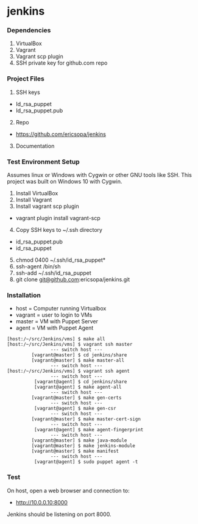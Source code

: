 # jenkins 
### Dependencies
1. VirtualBox
1. Vagrant
1. Vagrant scp plugin
1. SSH private key for github.com repo

### Project Files
1. SSH keys
  * Id_rsa_puppet
  * Id_rsa_puppet.pub
2. Repo
  * https://github.com/ericsopa/jenkins
3. Documentation

### Test Environment Setup
Assumes linux or Windows with Cygwin or other GNU tools like SSH. This project was built on Windows 10 with Cygwin.
1. Install VirtualBox
2. Install Vagrant
3. Install vagrant scp plugin
  * vagrant plugin install vagrant-scp
4. Copy SSH keys to ~/.ssh directory
  * id_rsa_puppet.pub
  * id_rsa_puppet
5. chmod 0400 ~/.ssh/id_rsa_puppet\*
6. ssh-agent /bin/sh
7. ssh-add ~/.ssh/id_rsa_puppet
8. git clone git@github.com:ericsopa/jenkins.git

### Installation
 * host = Computer running Virtualbox
 * vagrant = user to login to VMs
 * master = VM with Puppet Server
 * agent = VM with Puppet Agent

```[host:/~/src/Jenkins/vms] $ vagrant up
[host:/~/src/Jenkins/vms] $ make all
[host:/~/src/Jenkins/vms] $ vagrant ssh master
                --- switch host ---
         [vagrant@master] $ cd jenkins/share
         [vagrant@master] $ make master-all
                --- switch host ---
[host:/~/src/Jenkins/vms] $ vagrant ssh agent
                --- switch host ---
          [vagrant@agent] $ cd jenkins/share
          [vagrant@agent] $ make agent-all
                --- switch host ---
         [vagrant@master] $ make gen-certs
                --- switch host ---
          [vagrant@agent] $ make gen-csr
                --- switch host ---
         [vagrant@master] $ make master-cert-sign
                --- switch host ---
          [vagrant@agent] $ make agent-fingerprint
                --- switch host ---
         [vagrant@master] $ make java-module
         [vagrant@master] $ make jenkins-module
         [vagrant@master] $ make manifest
                --- switch host ---
          [vagrant@agent] $ sudo puppet agent -t
```
### Test
On host, open a web browser and connection to:

 * http://10.0.0.10:8000

Jenkins should be listening on port 8000.
